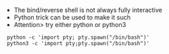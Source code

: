* The bind/reverse shell is not always fully interactive
* Python trick can be used to make it such
* Attention> try either python or python3 

<code> python -c 'import pty; pty.spawn("/bin/bash")' </code><br>
<code> python3 -c 'import pty;pty.spawn("/bin/bash")' </code>
